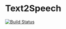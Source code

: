 # Text2Speech
[![Build Status](https://semaphoreci.com/api/v1/simoneismann/text2speech/branches/master/badge.svg)](https://semaphoreci.com/simoneismann/text2speech)

